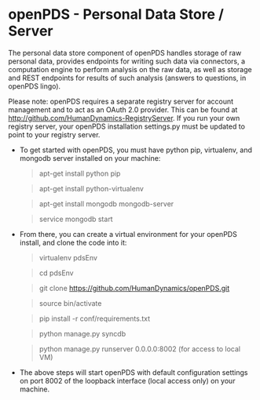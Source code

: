 openPDS - Personal Data Store / Server
======================================

The personal data store component of openPDS handles storage of raw personal data, provides endpoints for writing such data via connectors, a computation engine to perform analysis on the raw data, as well as storage and REST endpoints for results of such analysis (answers to questions, in openPDS lingo).

Please note: openPDS requires a separate registry server for account management and to act as an OAuth 2.0 provider. This can be found at http://github.com/HumanDynamics-RegistryServer. If you run your own registry server, your openPDS installation settings.py must be updated to point to your registry server. 

* To get started with openPDS, you must have python pip, virtualenv, and mongodb server installed on your machine:

    >apt-get install python pip
    
    >apt-get install python-virtualenv
    
    >apt-get install mongodb mongodb-server
    
    >service mongodb start

* From there, you can create a virtual environment for your openPDS install, and clone the code into it:

    >virtualenv pdsEnv
    
    >cd pdsEnv
    
    >git clone https://github.com/HumanDynamics/openPDS.git
    
    >source bin/activate
    
    >pip install -r conf/requirements.txt
    
    >python manage.py syncdb
    
    >python manage.py runserver 0.0.0.0:8002 (for access to local VM)
 
* The above steps will start openPDS with default configuration settings on port 8002 of the loopback interface (local access only) on your machine. 
